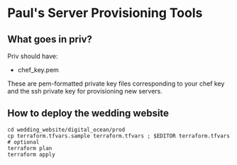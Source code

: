 # Paul's Server Provisioning Tools

## What goes in priv?

Priv should have:

* chef\_key.pem

These are pem-formatted private key files corresponding to your chef key and the ssh private key for provisioning new servers.

## How to deploy the wedding website

```
cd wedding_website/digital_ocean/prod
cp terraform.tfvars.sample terraform.tfvars ; $EDITOR terraform.tfvars # optional
terraform plan
terraform apply
```
